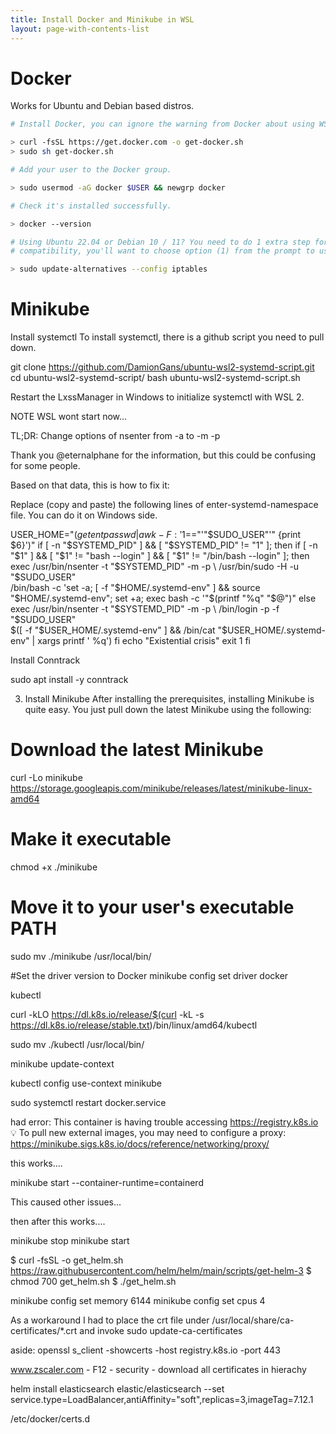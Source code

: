```yaml
---
title: Install Docker and Minikube in WSL
layout: page-with-contents-list
---
```


# Docker

Works for Ubuntu and Debian based distros.

```bash
# Install Docker, you can ignore the warning from Docker about using WSL.

> curl -fsSL https://get.docker.com -o get-docker.sh
> sudo sh get-docker.sh

# Add your user to the Docker group.

> sudo usermod -aG docker $USER && newgrp docker

# Check it's installed successfully.

> docker --version

# Using Ubuntu 22.04 or Debian 10 / 11? You need to do 1 extra step for iptables
# compatibility, you'll want to choose option (1) from the prompt to use iptables-legacy.

> sudo update-alternatives --config iptables
```

# Minikube

Install systemctl
To install systemctl, there is a github script you need to pull down.

git clone https://github.com/DamionGans/ubuntu-wsl2-systemd-script.git
cd ubuntu-wsl2-systemd-script/
bash ubuntu-wsl2-systemd-script.sh

Restart the LxssManager in Windows to initialize systemctl with WSL 2.

NOTE WSL wont start now...


TL;DR: Change options of nsenter from -a to -m -p

Thank you @eternalphane for the information, but this could be confusing for some people.

Based on that data, this is how to fix it:

Replace (copy and paste) the following lines of enter-systemd-namespace file. You can do it on Windows side.


USER_HOME="$(getent passwd | awk -F: '$1=="'"$SUDO_USER"'" {print $6}')"
if [ -n "$SYSTEMD_PID" ] && [ "$SYSTEMD_PID" != "1" ]; then
    if [ -n "$1" ] && [ "$1" != "bash --login" ] && [ "$1" != "/bin/bash --login" ]; then
        exec /usr/bin/nsenter -t "$SYSTEMD_PID" -m -p \
            /usr/bin/sudo -H -u "$SUDO_USER" \
            /bin/bash -c 'set -a; [ -f "$HOME/.systemd-env" ] && source "$HOME/.systemd-env"; set +a; exec bash -c '"$(printf "%q" "$@")"
    else
        exec /usr/bin/nsenter -t "$SYSTEMD_PID" -m -p \
            /bin/login -p -f "$SUDO_USER" \
            $([ -f "$USER_HOME/.systemd-env" ] && /bin/cat "$USER_HOME/.systemd-env" | xargs printf ' %q')
    fi
    echo "Existential crisis"
    exit 1
fi

Install Conntrack

sudo apt install -y conntrack

3. Install Minikube
After installing the prerequisites, installing Minikube is quite easy. You just pull down the latest Minikube using the following:

# Download the latest Minikube
curl -Lo minikube https://storage.googleapis.com/minikube/releases/latest/minikube-linux-amd64

# Make it executable
chmod +x ./minikube

# Move it to your user's executable PATH
sudo mv ./minikube /usr/local/bin/

#Set the driver version to Docker
minikube config set driver docker


kubectl

curl -kLO https://dl.k8s.io/release/$(curl -kL -s https://dl.k8s.io/release/stable.txt)/bin/linux/amd64/kubectl

sudo mv ./kubectl /usr/local/bin/

minikube update-context

kubectl config use-context minikube


sudo systemctl restart docker.service

had error: This container is having trouble accessing https://registry.k8s.io
💡  To pull new external images, you may need to configure a proxy: https://minikube.sigs.k8s.io/docs/reference/networking/proxy/

this works....

minikube start --container-runtime=containerd

This caused other issues...

then after this works....

minikube stop
minikube start



$ curl -fsSL -o get_helm.sh https://raw.githubusercontent.com/helm/helm/main/scripts/get-helm-3
$ chmod 700 get_helm.sh
$ ./get_helm.sh


minikube config set memory 6144
minikube config set cpus 4


As a workaround I had to place the crt file under /usr/local/share/ca-certificates/*.crt and invoke sudo update-ca-certificates

aside: openssl s_client -showcerts -host registry.k8s.io -port 443

www.zscaler.com - F12 - security - download all certificates in hierachy


helm install elasticsearch elastic/elasticsearch --set service.type=LoadBalancer,antiAffinity="soft",replicas=3,imageTag=7.12.1

/etc/docker/certs.d
